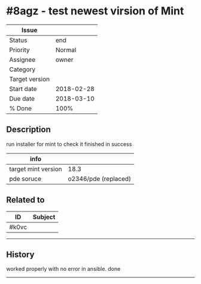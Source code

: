 # #8agz - test newest virsion of Mint

|**Issue**||
|---|---|
|Status|end<!-- any of "new", "in progress", "end" http://redmine.jp/tech_note/issue_statuses/ -->|
|Priority|Normal <!-- "high" or "normal" or "low"-->|
|Assignee|owner <!-- your name -->|
|Category|<!-- optional -->|
|Target version|<!-- optional, any of git tags recommended -->|
|Start date|2018-02-28|
|Due date|2018-03-10|
|% Done|100%|

## Description

run installer for mint to check it finished in success

|info||
|---|---|
|target mint version|18.3|
|pde soruce|o2346/pde (replaced)|

## Related to

|**ID**|**Subject**|
|---|---|
|#k0vc||<!--OTHER_ISSUE;;-->

---

## History

worked properly with no error in ansible. done

---

